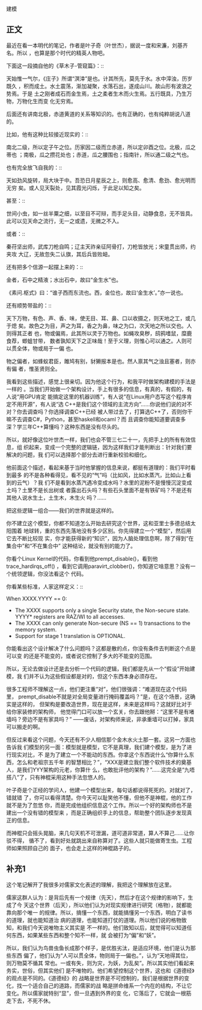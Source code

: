         
建模

## 正文

最近在看一本明代的笔记，作者是叶子奇（叶世杰），据说一度和宋濂，刘基齐名。所以
，也算是那个时代的精英人物吧。

下面这一段摘自他的《草木子-管窥篇》：::

  天始惟一气尔，《庄子》所谓“溟涬”是也。计其所先，莫先于水。水中滓浊，历岁既久
  ，积而成土。水土震荡，渐加凝聚，水落石出，遂成山川。故山形有波浪之势焉。于是
  土之刚者成石而金生焉，土之柔者生木而火生焉。五行既具，乃生万物，万物化生而变
  化无穷焉。

后面还有讲南北极，赤道黄道的关系等知识的。也有正确的，也有纯粹胡说八道的。

比如，他有这种比较接近现实的：::

  南北二级，所以定子午之位。历家因二级而立赤道，所以定卯酉之位。北极，瓜之蒂也
  ；南极，瓜之攒花处也；赤道，瓜之腰围也；指南针，所以通二级之气也。

也有完全放飞自我的：::

  天如劲风旋转，局大块于中。吾恐日月星辰之上，则愈高、愈清、愈劲、愈光明而无穷
  矣。或人见天裂处，见其霞光闪烁，于此足以知之矣。

甚至：::

  世间小虫，如一丝半粟之细，以至目不可辩，而手足头目，动静食息，无不皆具。
  此可以见天命之流行，无一之或遗，无微之不入。

或者：::

  秦苻坚出师，武库刀枪自鸣；辽主天祚亲征阿骨打，刀枪皆放光；宋童贯出师，约夹攻
  大辽，无故忽失二认旗，其后兵皆败衄。

还有把多个信源一起摆上来的：::

  金者，石中之精液；水出石中，故曰“金生水”也。

  《素问.枢式》曰：“谁子西而东流也。西，金位也，故曰‘金生水’。”亦一说也。

还有顺势带盐的：::

  天下万物，有色、声、香、味，使无目、耳、鼻、口以收摄之，则天地之工，或几于熄
  矣。故色之为目，声之为耳，香之为鼻，味之为口，次天地之所以交也。人则得其正者
  也，物或偏焉，此其所以灵于万物也。如蝇攻臭秽，鸱鸦嗜鼠，糜鹿食荐，蝍蛆甘带，
  数者孰知天下之正味哉！至于义理，则惟心可以通之。人则可以贯全体，物或局于一偏
  也。

  物之偏者，如蜂蚁君臣，雎鸠有别，豺獭报本是也。然人禀其气之浊且塞者，则亦有偏
  者，惟圣贤则全。

我看到这些描述，感觉上很亲切。因为他这个行为，和我平时做架构建模的手法是一样的
。当我们开始做一个架构设计，手上有很多的信息，有真的，有假的，有人说“用GPU肯定
能搞定这里的机器训练”，有人说“在Linux用户态写这个程序肯定不用开源”，有人说“选
C++是我们这个领域的主流方向”……你说他们说的对不对？你去调查吗？你选择调查C++已经
被人带过去了，打算选C++了，否则你干嘛不去调查C#，Python，甚至haskell和ocaml？而
且调查你能知道要调查多深？学三年C++算懂吗？这种东西是没有尽头的。

所以，就好像这位叶世杰一样，我们也会不管三七二十一，先把手上的所有有效信息，组
织起来，变成一个完整的逻辑链，因为这样我们才能判断出：针对我们要解决的问题，我
们可以选择那个部分去进行重新校验和细化。

他前面这个描述，看起来基于当时他掌握的信息来说，都挺有道理的：我们平时看到最多
的不是各种看得见，看不见的“气”吗（比如风，比如水蒸汽，比如山上看到的云气）？我
们不是看到水蒸汽遇冷变成水吗？水里的泥粉不是慢慢沉淀变成土吗？土里不是长出树或
者露出石头吗？有些石头里面不是有铁矿吗？不是还有其他人说水生土，土生木，木生火
吗？……

把这些逻辑一组合——我们的世界就是这样的。

你不建立这个模型，你都不知道怎么开始去研究这个世界，这和亚里士多德总结太阳围着
地球转，重的东西先落地没有多少区别。你先得建立一个“模型”，然后用它去不断比较现
实，你才能获得新的“知识”，因为人脑处理信息啊，除了得到“在集合中”和“不在集合中”
这种结论，就没有别的能力了。

你看个Linux Kernel的代码，你看到他prempt_disable()，看到他trace_hardirqs_off()
，看到它调用paravirt_clobber()，你知道它啥意思？没有一个统领逻辑，你没法看这个
代码。

你看某些标准，人家这样定义：::

  When XXXX.YYYY == 0:
  
  * The XXXX supports only a single Security state, the Non-secure state.
  YYYY* registers are RAZ/WI to all accesses.
  * The XXXX can only generate Non-secure (NS == 1) transactions to the
  memory system.
  * Support for stage 1 translation is OPTIONAL.

你能看出这个设计解决了什么问题吗？这都是散的点，你没有条件去判断这个点是可以变
的还是不能变的，或者说它控制了多大的不能变的范围。

所以，无论去做设计还是去分析一个代码的逻辑，我们都是先从一个“假设”开始建模，我
们并不认为这些假设都是对的，但这个东西本身必须存在。

很多工程师不理解这一点，他们更注重“对”，他们很强调：“难道现在这个代码里，
prempt_disable不就是对全局变量进行掩码覆盖吗？”是，在这个场景，这确实是这样的，
但架构是要改造世界，现在是这样，未来是这样吗？这就好比对于给你家装修的架构师，
他觉得门口可以放一个玄关，你去跟他掰：“这里不是有堵墙吗？旁边不是有家具吗？”
——废话，对架构师来说，非承重墙可以打掉，家具可以搬走的啊。

但反过来看这个问题，今天还有不少人相信那个金木水火土那一套。这另一方面也告诉我
们模型的另一面：模型就是模型，它不是真理，我们建个模型，是为了进行现实对比，不
是为了建立一个不能动的东西。你拿这个东西说什么“你算什么东西，怎么和老祖宗五千年
的智慧相比？”，“XXX是建立我们整个软件技术的奠基人，是我们YYY架构的元老，你算什
么，也敢批评他的架构？”……这完全是“九唔搭八”了，只有神棍采用这种手法忽悠人的。

叶子奇是个正经的学问人，他建一个模型出来，每句话都说得死死的。对就对了，错就错
了，你可以看得清楚。你今天可以耻笑他不懂，但他不是神棍，他的工作就不是为了忽悠
你，而是完成他组织信息这个工作。所以一个好的架构师也不是建出一个没有错的模型来
，而是正确组织手上的信息，帮助整个团队逐步发现真正的信息。

而神棍只会摇头晃脑，来几句天机不可泄漏，道可道非常道，算人不算己……让你驳不得，
循不了，看到好处就跳出来自称算对了。这些人就只能做寄生虫。工程师如果照顾自己的
面子，也会走上这样的神棍路子的。

## 补充1

这个笔记解开了我很多对儒家文化表述的理解，我把这个理解放在这里。

儒家这群人认为：是背后先有一个规律（先天），然后才在这个规律的影响下，生成了今
天这个世界（后天），所以他们认为对现实规律进行研究（格物），就都能靠向那个唯一
的规律。所以，搞懂一个东西，就能搞懂另一个东西，明白了读书的道理，就也能知道治
病的道理，也能知道打仗的道理。所以他们说的格物致知，和我们今天说唯物主义其实是
不一样的。他们致知以后，就觉得可以知道任何东西，如果某些东西和整个知不一样，就
会被打为“偏”和“妖”。

所以，我们认为鸟兽虫鱼长成那个样子，是优胜劣汰，是适应环境，他们是认为那些东西
偏了，他们认为“人可以贯全体，物则局于一偏也。”，认为“天地得其位，则万物莫不循其
常也。一或有失，则为灾，为妖，为乱矣”。所以其实他们看起来务实，世俗，但其实他们
是不唯物的。他们希望控制这个世界，这也和《道德经》的观点是不同的。《道德经》的
战略是世界是不可控制的，我们是根据世界的变化，找一个适合自己的道路，而儒家的战
略是拼命维系一个内在的结构，不让它变化。所以儒家就特别“显”，但一旦遇到外界的变
化，它落后了，它就会一根筋走下去，不死不休。
